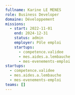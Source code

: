 ```yaml
---
fullname: Karine LE MENES
role: Business Developer
domaine: Développement
missions:
  - start: 2022-11-01
    end: 2024-12-31
    status: admin
    employer: Pôle emploi
    startups:
      - competence.validee
      - mes.aides.a.lembauche
      - mes-evenements-emploi
startups:
  - competence.validee
  - mes.aides.a.lembauche
  - mes-evenements-emploi
teams: []
---
```

